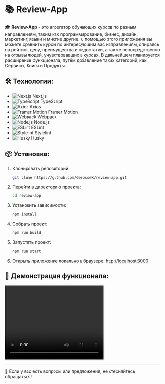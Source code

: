 # 📚 Review-App

🎓 **Review-App** - это агрегатор обучающих курсов по разным направлениям, таким как программирование, бизнес, дизайн, маркетинг, языки и многие другие. С помощью этого приложения вы можете сравнить курсы по интересующим вас направлениям, опираясь на рейтинг, цену, преимущества и недостатки, а также непосредственно на отзывы людей, учувствовавших в курсах. В дальнейшем планируется расширение функционала, путём добавление таких категорий, как Сервисы, Книги и Продукты.

## 🛠️ Технологии:

- ![Next.js](https://img.shields.io/badge/Next.js-000000?style=flat&logo=nextdotjs&logoColor=white) Next.js
- ![TypeScript](https://img.shields.io/badge/TypeScript-3178C6?style=flat&logo=typescript&logoColor=white) TypeScript
- ![Axios](https://img.shields.io/badge/Axios-5A29E4?style=flat&logo=axios&logoColor=white) Axios
- ![Framer Motion](https://img.shields.io/badge/Framer%20Motion-0055FF?style=flat&logo=framer&logoColor=white) Framer Motion
- ![Webpack](https://img.shields.io/badge/Webpack-8DD6F9?style=flat&logo=webpack&logoColor=black) Webpack
- ![Node.js](https://img.shields.io/badge/Node.js-339933?style=flat&logo=nodedotjs&logoColor=white) Node.js
- ![ESLint](https://img.shields.io/badge/ESLint-4B32C3?style=flat&logo=eslint&logoColor=white) ESLint
- ![Stylelint](https://img.shields.io/badge/Stylelint-263238?style=flat&logo=stylelint&logoColor=white) Stylelint
- ![Husky](https://img.shields.io/badge/Husky-000000?style=flat&logo=husky&logoColor=white) Husky

## 📦 Установка:

1. Клонировать репозиторий:
   ```sh
   git clone https://github.com/GenosseK/review-app.git
   ```
2. Перейти в директорию проекта:
   ```sh
   cd review-app
   ```
3. Установить зависимости:
   ```sh
   npm install
   ```
4. Собрать проект:
   ```sh
   npm run build
   ```
5. Запустить проект:
   ```sh
   npm run start
   ```
6. Открыть приложение локально в браузере: [http://localhost:3000](http://localhost:3000)

## 🎥 Демонстрация функционала:

<video width="320" height="240" controls>
  <source src="./Demo.mp4" type="video/mp4">
  Your browser does not support the video tag.
</video>

---

💬 Если у вас есть вопросы или предложения, не стесняйтесь обращаться!
